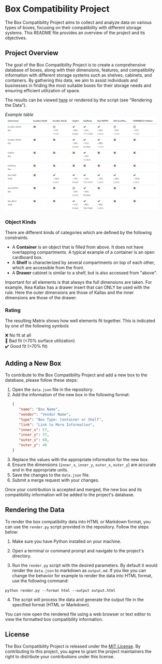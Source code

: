 # Box Compatibility Project

The Box Compatibility Project aims to collect and analyze data on various types of boxes, focusing on their compatibility with different storage systems. This README file provides an overview of the project and its objectives.

## Project Overview

The goal of the Box Compatibility Project is to create a comprehensive database of boxes, along with their dimensions, features, and compatibility information with different storage systems such as shelves, cabinets, and containers. By gathering this data, we aim to assist individuals and businesses in finding the most suitable boxes for their storage needs and ensuring efficient utilization of space.

The results can be viewed [here](https://orglikea.pro/tools/box-compatibility/) or rendered by the script (see "Rendering the Data").

*Example table*
![Example](example.png)

### Object Kinds
There are different kinds of categories which are defined by the following constraints.

- A **Container** is an object that is filled from above. It does not have overlapping compartments. A typical example of a container is an open cardboard box.
- A **Shelf** is characterized by several compartments on top of each other, which are accessible from the front.
- A **Drawer** cabinet is similar to a shelf, but is also accessed from "above".

Important for all elements is that always the full dimensions are taken. For example, Ikea Kallax has a drawer insert that can ONLY be used with the rule. Here the outer dimensions are those of Kallax and the inner dimensions are those of the drawer. 


### Rating
The resulting Matrix shows how well elements fit together.
This is indicated by one of the following symbols


❌ No fit at all  
🔘 Bad fit (<70% surface utilization)  
✔️ Good fit (>70% fit)


## Adding a New Box

To contribute to the Box Compatibility Project and add a new box to the database, please follow these steps:

1. Open the `data.json` file in the repository.
2. Add the information of the new box in the following format:
   ```json
   {
      "name": "Box Name",
      "vendor": "Vendor Name",
      "type": "Box Type: Container or Shelf",
      "link": "Link to More Information",
      "inner_x": 57,
      "inner_y": 37,
      "outer_x": 60,
      "outer_y": 40
   }

3. Replace the values with the appropriate information for the new box.
4. Ensure the dimensions (`inner_x`, `inner_y`, `outer_x`, `outer_y`) are accurate and in the appropriate units.
5. Save the changes to the `data.json` file.
6. Submit a merge request with your changes.

Once your contribution is accepted and merged, the new box and its compatibility information will be added to the project's database.

## Rendering the Data

To render the box compatibility data into HTML or Markdown format, you can use the `render.py` script provided in the repository. Follow the steps below:

1. Make sure you have Python installed on your machine.

2. Open a terminal or command prompt and navigate to the project's directory.

3. Run the `render.py` script with the desired parameters. By default it would render the `data.json` to markdown as `output.md`. If you like you can change the behavior for example to render the data into HTML format, use the following command:

```python render.py --format html --output output.html```


4. The script will process the data and generate the output file in the specified format (HTML or Markdown).

You can now open the rendered file using a web browser or text editor to view the formatted box compatibility information.

## License

The Box Compatibility Project is released under the [MIT License](LICENSE.md). By contributing to this project, you agree to grant the project maintainers the right to distribute your contributions under this license.

